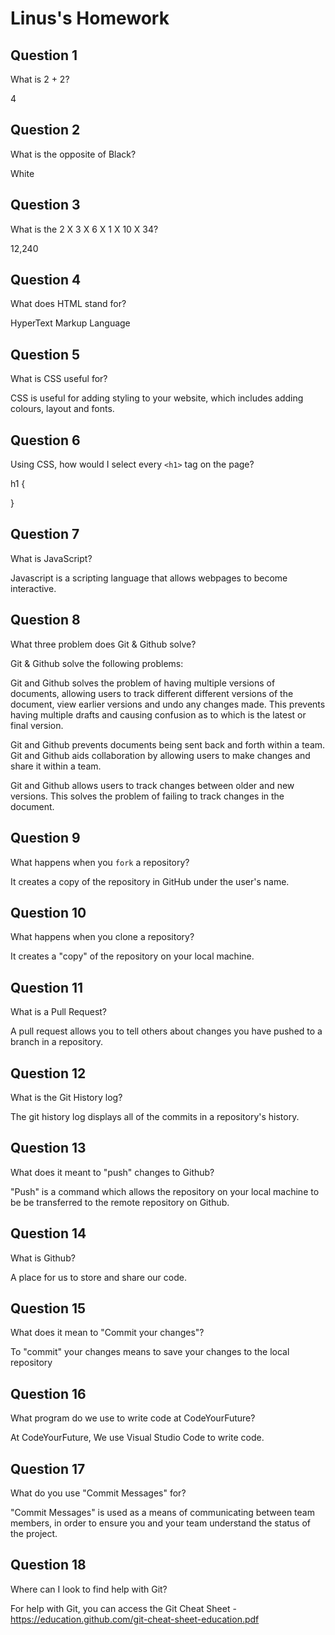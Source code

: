 # Linus's Homework

## Question 1

What is 2 + 2?

4

## Question 2

What is the opposite of Black?

White

## Question 3

What is the 2 X 3 X 6 X 1 X 10 X 34?

12,240

## Question 4

What does HTML stand for?

HyperText Markup Language

## Question 5

What is CSS useful for?

CSS is useful for adding styling to your website, which includes adding colours, layout and fonts.

## Question 6

Using CSS, how would I select every `<h1>` tag on the page?

h1 {

}

## Question 7

What is JavaScript?

Javascript is a scripting language that allows webpages to become interactive.

## Question 8

What three problem does Git & Github solve?

Git & Github solve the following problems:

Git and Github solves the problem of having multiple versions of documents, allowing users to track different different versions of the document, view earlier versions and undo any changes made.
This prevents having multiple drafts and causing confusion as to which is the latest or final version.

Git and Github prevents documents being sent back and forth within a team. Git and Github aids collaboration by allowing users to make changes and share it within a team.

Git and Github allows users to track changes between older and new versions. This solves the problem of failing to track changes in the document.

## Question 9

What happens when you `fork` a repository?

It creates a copy of the repository in GitHub under the user's name.

## Question 10

What happens when you clone a repository?

It creates a "copy" of the repository on your local machine.

## Question 11

What is a Pull Request?

A pull request allows you to tell others about changes you have pushed to a branch in a repository.

## Question 12

What is the Git History log?

The git history log displays all of the commits in a repository's history.

## Question 13

What does it meant to "push" changes to Github?

"Push" is a command which allows the repository on your local machine to be be transferred to the remote repository on Github.

## Question 14

What is Github?

A place for us to store and share our code.

## Question 15

What does it mean to "Commit your changes"?

To "commit" your changes means to save your changes to the local repository

## Question 16

What program do we use to write code at CodeYourFuture?

At CodeYourFuture, We use Visual Studio Code to write code.

## Question 17

What do you use "Commit Messages" for?

"Commit Messages" is used as a means of communicating between team members, in order to ensure you and your team understand the status of the project.

## Question 18

Where can I look to find help with Git?

For help with Git, you can access the Git Cheat Sheet - https://education.github.com/git-cheat-sheet-education.pdf
